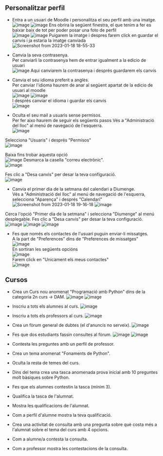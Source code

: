 ## Personalitzar perfil

* Entra a un usuari de Moodle i personalitza el seu perfil amb una imatge.                                    
![image](https://user-images.githubusercontent.com/114423396/213256262-f056f259-2b85-4809-9da4-79d0dc159a4d.png)
![image](https://user-images.githubusercontent.com/114423396/213256317-7ac6a0b4-6485-484a-8de7-5f46d08c9281.png)
Ens obrira la següent finestra, el que tenim a fer es baixar baix de tot per poder posar una foto de perfil                                                                                                   
![image](https://user-images.githubusercontent.com/114423396/213256793-c01f9794-5685-4a63-a405-b8d74fd8b046.png)
![image](https://user-images.githubusercontent.com/114423396/213257118-a03affb1-470e-4eb4-bf75-d712193617ca.png)
Puigarem la imatge i despres farem click en guardar el canvis i ja estaria la imatge canviada                      
![Screenshot from 2023-01-18 18-55-33](https://user-images.githubusercontent.com/114423396/213257986-a6fa2a2b-55d6-4a4c-8962-1eb62c1c4c63.png)
 
* Canvia la seva contrasenya.                                                                          
Per canviarli la contrasenya hem de entrar igualment a la edicio de usuari                                     
![image](https://user-images.githubusercontent.com/114423396/213258506-8c84eb07-7699-40b7-a6f8-fe9ed5bbe9d8.png)
Aqui canviarem la contrasenya i després guardarem els canvis                                                       
* Canvia el seu idioma preferit a anglès.                                                                     
Per canviar l'idioma haurem de anar al següent apartat de la edicio de usuari al moodle                            
![image](https://user-images.githubusercontent.com/114423396/213259655-4bce9b4b-36c5-4fbd-95f7-cc48fb3e28e3.png)
![image](https://user-images.githubusercontent.com/114423396/213259684-4f78b3a5-6bb7-4ea1-b9b7-96e0d93926fc.png)                                                                                          
I després canviar el idioma i guardar els canvis                                                              
![image](https://user-images.githubusercontent.com/114423396/213259772-92d7a825-adde-4b73-aa4d-7c42e3958d51.png)

* Oculta el seu mail a usuaris sense permisos.                                                                 
Per fer aixo haurem de seguir els següents pasos
Vés a "Administració del lloc" al menú de navegació de l'esquerra.                                             
![image](https://user-images.githubusercontent.com/114423396/213260515-aedc8c13-b4e5-48f5-ab87-6e1445f995bd.png)

Selecciona "Usuaris" i després "Permisos"                                                                     
![image](https://user-images.githubusercontent.com/114423396/213260608-6a6758a3-dec2-4417-96a5-f2d6deed9c41.png)

Baixa fins trobar aquesta opció                                                                               
![image](https://user-images.githubusercontent.com/114423396/213261480-1e5e1e68-6932-47c2-805f-eb4a1a702175.png)
Desmarca la casella "correu electrònic".                                                                        
![image](https://user-images.githubusercontent.com/114423396/213261594-48a8a36c-ad1f-4361-b401-3e24dca6becc.png)

Fes clic a "Desa canvis" per desar la teva configuració.                                                       
![image](https://user-images.githubusercontent.com/114423396/213261615-24a27d90-0ba8-4cb9-af17-1bd306ebe85d.png)

* Canvia el primer dia de la setmana del calendari a Diumenge.                                                             
Vés a "Administració del lloc" al menú de navegació de l'esquerra, selecciona "Aparença" i després "Calendari"                                                                                                                                                                              ![Screenshot from 2023-01-18 19-16-18](https://user-images.githubusercontent.com/114423396/213262232-dc340fa0-06fb-4413-94c2-5f0c6455f226.png)
![image](https://user-images.githubusercontent.com/114423396/213262328-82bb5819-5fe2-4302-9d11-4c7f2f0e1d74.png)

Cerca l'opció "Primer dia de la setmana" i selecciona "Diumenge" al menú desplegable.
Fes clic a "Desa canvis" per desar la teva configuració.                                                       
![image](https://user-images.githubusercontent.com/114423396/213262386-8a2afcbd-5465-4b23-9b76-5c6818c75d82.png)
![image](https://user-images.githubusercontent.com/114423396/213262418-87a9998e-1f94-4e6e-983d-03f23dfc5861.png)
![image](https://user-images.githubusercontent.com/114423396/213262485-d9564698-05aa-4bc9-983a-0cc80db0fe95.png)

* Fes que només els contactes de l'usuari puguin enviar-li missatges.                                            
A la part de "Preferences" dins de "Preferences de missatges"                                                  
![image](https://user-images.githubusercontent.com/114423396/213263771-9f3af26d-0be6-4db5-9f30-47eeebe41bb5.png)                                                                                             
En sortiran les següents opcións                                                                               
![image](https://user-images.githubusercontent.com/114423396/213263842-3abf00a1-0044-4550-8fd4-27152222ef89.png)                                                                                            
Farem click en "Unicament els meus contactes"                                                                
![image](https://user-images.githubusercontent.com/114423396/213263916-bafe31d0-ab59-43c3-b7c3-7ec54ea82c90.png)                                                                                   

## Cursos
* Crea un Curs nou anomenat "Programació amb Python" dins de la categoria 2n curs -> DAM.              ![image](https://user-images.githubusercontent.com/114423396/213272032-798e13c9-fbe4-4521-a06e-219bf615838e.png)
![image](https://user-images.githubusercontent.com/114423396/213272382-5cee2b98-c094-489c-8a0e-dba71fff798e.png)

* Inscriu a tots els alumnes al curs.
![image](https://user-images.githubusercontent.com/114423396/213498572-f30c2bb6-ca53-4890-8c32-80c8c8fed508.png)

* Inscriu a tots els professors al curs.
![image](https://user-images.githubusercontent.com/114423396/213491740-58422061-d40e-40e0-b6df-367885ef0570.png)

* Crea un fòrum general de dubtes (el d'anuncis no serveix).
![image](https://user-images.githubusercontent.com/114423396/213495523-779b769d-2dfa-4e81-b319-65f6fd1a54ab.png)

* Fes que dos estudiants fassin consultes al fòrum.
![image](https://user-images.githubusercontent.com/114423396/213497439-801462b0-4f2d-4876-9d04-bd05252f8ea4.png)
![image](https://user-images.githubusercontent.com/114423396/213497832-cf2b0cd0-25d9-4ab8-8e49-cb4c8f788518.png)

* Contesta les preguntes amb un perfil de professor.
* Crea un tema anomenat "Fonaments de Python".
* Oculta la resta de temes del curs.
* Dins del tema crea una tasca anomenada prova inicial amb 10 preguntes molt bàsiques sobre Python. 
* Fes que els alumnes contestin la tasca (mínim 3).
* Qualifica la tasca de l'alumnat.
* Mostra les qualificacions de l'alumnat.
* Com a perfil d'alumne mostra la teva qualificació.
* Crea una activitat de consulta amb una pregunta sobre què costa més a l'alumnat sobre el tema del curs amb 4 opcions.
* Com a alumne/a contesta la consulta.
* Com a professor mostra les contestacions de la consulta.
